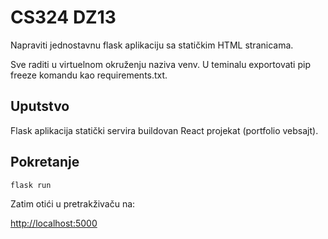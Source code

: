 # CS324 DZ13

Napraviti jednostavnu flask aplikaciju sa statičkim HTML stranicama. 

Sve raditi u virtuelnom okruženju naziva venv. U teminalu exportovati pip freeze komandu kao requirements.txt.

## Uputstvo

Flask aplikacija statički servira buildovan React projekat (portfolio vebsajt).

## Pokretanje

`flask run`

Zatim otići u pretrakživaču na:

[http://localhost:5000](http://localhost:5000)
